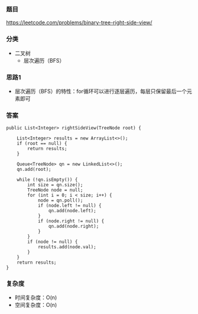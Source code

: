 ### 题目
https://leetcode.com/problems/binary-tree-right-side-view/

### 分类
* 二叉树
    * 层次遍历（BFS）

### 思路1
* 层次遍历（BFS）的特性：for循环可以进行逐层遍历，每层只保留最后一个元素即可

### 答案
```
public List<Integer> rightSideView(TreeNode root) {

    List<Integer> results = new ArrayList<>();
    if (root == null) {
        return results;
    }

    Queue<TreeNode> qn = new LinkedList<>();
    qn.add(root);

    while (!qn.isEmpty()) {
        int size = qn.size();
        TreeNode node = null;
        for (int i = 0; i < size; i++) {
            node = qn.poll();
            if (node.left != null) {
                qn.add(node.left);
            }
            if (node.right != null) {
                qn.add(node.right);
            }
        }
        if (node != null) {
            results.add(node.val);
        }
    }
    return results;
}
```

### 复杂度
* 时间复杂度：O(n)
* 空间复杂度：O(n)
